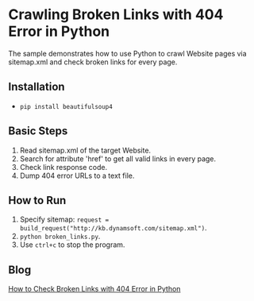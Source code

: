 # Crawling Broken Links with 404 Error in Python
The sample demonstrates how to use Python to crawl Website pages via sitemap.xml and check broken links for every page.

Installation
------------
* ``pip install beautifulsoup4``

Basic Steps
-----------
1. Read sitemap.xml of the target Website.
2. Search for attribute 'href' to get all valid links in every page.
3. Check link response code.
4. Dump 404 error URLs to a text file.


How to Run
----------
1. Specify sitemap: ``request = build_request("http://kb.dynamsoft.com/sitemap.xml")``.
2. ``python broken_links.py``.
3. Use ``ctrl+c`` to stop the program.

Blog
----
[How to Check Broken Links with 404 Error in Python][1]

[1]:http://www.codepool.biz/python-check-broken-links-404.html
